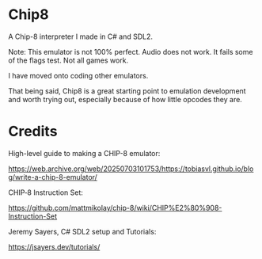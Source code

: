 # Chip8
A Chip-8 interpreter I made in C# and SDL2.

Note: This emulator is not 100% perfect. 
Audio does not work. It fails some of the flags test.
Not all games work. 

I have moved onto coding other emulators.

That being said, Chip8 is a great starting point to emulation development and worth trying out, especially because of how little opcodes they are. 

# Credits<br/>

High-level guide to making a CHIP-8 emulator:

https://web.archive.org/web/20250703101753/https://tobiasvl.github.io/blog/write-a-chip-8-emulator/

CHIP‐8 Instruction Set:

https://github.com/mattmikolay/chip-8/wiki/CHIP%E2%80%908-Instruction-Set

Jeremy Sayers, C# SDL2 setup and Tutorials: 

https://jsayers.dev/tutorials/


